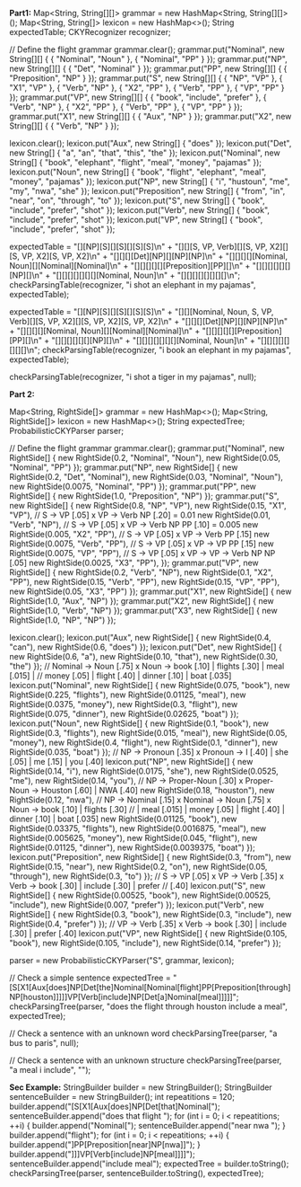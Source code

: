 **Part1:**
Map<String, String[][]> grammar = new HashMap<String, String[][]>();
Map<String, String[]> lexicon = new HashMap<>();
String expectedTable;
CKYRecognizer recognizer;

// Define the flight grammar
grammar.clear();
grammar.put("Nominal", new String[][] { { "Nominal", "Noun" }, { "Nominal", "PP" } });
grammar.put("NP", new String[][] { { "Det", "Nominal" } });
grammar.put("PP", new String[][] { { "Preposition", "NP" } });
grammar.put("S", new String[][] { { "NP", "VP" }, { "X1", "VP" }, { "Verb", "NP" }, { "X2", "PP" },
        { "Verb", "PP" }, { "VP", "PP" } });
grammar.put("VP", new String[][] { { "book", "include", "prefer" }, { "Verb", "NP" }, { "X2", "PP" },
        { "Verb", "PP" }, { "VP", "PP" } });
grammar.put("X1", new String[][] { { "Aux", "NP" } });
grammar.put("X2", new String[][] { { "Verb", "NP" } });

lexicon.clear();
lexicon.put("Aux", new String[] { "does" });
lexicon.put("Det", new String[] { "a", "an", "that", "this", "the" });
lexicon.put("Nominal", new String[] { "book", "elephant", "flight", "meal", "money", "pajamas" });
lexicon.put("Noun", new String[] { "book", "flight", "elephant", "meal", "money", "pajamas" });
lexicon.put("NP", new String[] { "i", "hustoun", "me", "my", "nwa", "she" });
lexicon.put("Preposition", new String[] { "from", "in", "near", "on", "through", "to" });
lexicon.put("S", new String[] { "book", "include", "prefer", "shot" });
lexicon.put("Verb", new String[] { "book", "include", "prefer", "shot" });
lexicon.put("VP", new String[] { "book", "include", "prefer", "shot" });

expectedTable = "[][NP][S][][S][][S][S]\n"
             + "[][][S, VP, Verb][][S, VP, X2][][S, VP, X2][S, VP, X2]\n"
             + "[][][][Det][NP][][NP][NP]\n"
             + "[][][][][Nominal, Noun][][Nominal][Nominal]\n"
             + "[][][][][][Preposition][PP][]\n"
             + "[][][][][][][NP][]\n"
             + "[][][][][][][][Nominal, Noun]\n"
             + "[][][][][][][][]\n";
checkParsingTable(recognizer, "i shot an elephant in my pajamas", expectedTable);
        
expectedTable = "[][NP][S][][S][][S][S]\n" 
             + "[][][Nominal, Noun, S, VP, Verb][][S, VP, X2][][S, VP, X2][S, VP, X2]\n"
             + "[][][][Det][NP][][NP][NP]\n" 
             + "[][][][][Nominal, Noun][][Nominal][Nominal]\n"
             + "[][][][][][Preposition][PP][]\n" 
             + "[][][][][][][NP][]\n" 
             + "[][][][][][][][Nominal, Noun]\n"
             + "[][][][][][][][]\n";
checkParsingTable(recognizer, "i book an elephant in my pajamas", expectedTable);

checkParsingTable(recognizer, "i shot a tiger in my pajamas", null);







**Part 2:**

Map<String, RightSide[]> grammar = new HashMap<>();
Map<String, RightSide[]> lexicon = new HashMap<>();
String expectedTree;
ProbabilisticCKYParser parser;

// Define the flight grammar
grammar.clear();
grammar.put("Nominal",
        new RightSide[] { new RightSide(0.2, "Nominal", "Noun"), new RightSide(0.05, "Nominal", "PP") });
grammar.put("NP", new RightSide[] { new RightSide(0.2, "Det", "Nominal"),
        new RightSide(0.03, "Nominal", "Noun"), new RightSide(0.0075, "Nominal", "PP") });
grammar.put("PP", new RightSide[] { new RightSide(1.0, "Preposition", "NP") });
grammar.put("S", new RightSide[] { new RightSide(0.8, "NP", "VP"), new RightSide(0.15, "X1", "VP"),
        // S → VP [.05] x VP → Verb NP [.20] = 0.01
        new RightSide(0.01, "Verb", "NP"),
        // S → VP [.05] x VP → Verb NP PP [.10] = 0.005
        new RightSide(0.005, "X2", "PP"),
        // S → VP [.05] x VP → Verb PP [.15]
        new RightSide(0.0075, "Verb", "PP"),
        // S → VP [.05] x VP → VP PP [.15]
        new RightSide(0.0075, "VP", "PP"),
        // S → VP [.05] x VP → VP → Verb NP NP [.05]
        new RightSide(0.0025, "X3", "PP"), });
grammar.put("VP", new RightSide[] { new RightSide(0.2, "Verb", "NP"), new RightSide(0.1, "X2", "PP"),
        new RightSide(0.15, "Verb", "PP"), new RightSide(0.15, "VP", "PP"), new RightSide(0.05, "X3", "PP") });
grammar.put("X1", new RightSide[] { new RightSide(1.0, "Aux", "NP") });
grammar.put("X2", new RightSide[] { new RightSide(1.0, "Verb", "NP") });
grammar.put("X3", new RightSide[] { new RightSide(1.0, "NP", "NP") });

lexicon.clear();
lexicon.put("Aux", new RightSide[] { new RightSide(0.4, "can"), new RightSide(0.6, "does") });
lexicon.put("Det",
        new RightSide[] { new RightSide(0.6, "a"), new RightSide(0.10, "that"), new RightSide(0.30, "the") });
// Nominal → Noun [.75] x Noun → book [.10] | flights [.30] | meal [.015] |
// money [.05] | flight [.40] | dinner [.10] | boat [.035]
lexicon.put("Nominal",
        new RightSide[] { new RightSide(0.075, "book"), new RightSide(0.225, "flights"),
                new RightSide(0.01125, "meal"), new RightSide(0.0375, "money"), new RightSide(0.3, "flight"),
                new RightSide(0.075, "dinner"), new RightSide(0.02625, "boat") });
lexicon.put("Noun",
        new RightSide[] { new RightSide(0.1, "book"), new RightSide(0.3, "flights"),
                new RightSide(0.015, "meal"), new RightSide(0.05, "money"), new RightSide(0.4, "flight"),
                new RightSide(0.1, "dinner"), new RightSide(0.035, "boat") });
// NP → Pronoun [.35] x Pronoun → I [.40] | she [.05] | me [.15] | you [.40]
lexicon.put("NP", new RightSide[] { new RightSide(0.14, "i"), new RightSide(0.0175, "she"),
        new RightSide(0.0525, "me"), new RightSide(0.14, "you"),
        // NP → Proper-Noun [.30] x Proper-Noun → Houston [.60] | NWA [.40]
        new RightSide(0.18, "houston"), new RightSide(0.12, "nwa"),
        // NP → Nominal [.15] x Nominal → Noun [.75] x Noun → book [.10] | flights [.30]
        // | meal [.015] | money [.05] | flight [.40] | dinner [.10] | boat [.035]
        new RightSide(0.01125, "book"), new RightSide(0.03375, "flights"), new RightSide(0.0016875, "meal"),
        new RightSide(0.005625, "money"), new RightSide(0.045, "flight"), new RightSide(0.01125, "dinner"),
        new RightSide(0.0039375, "boat") });
lexicon.put("Preposition", new RightSide[] { new RightSide(0.3, "from"), new RightSide(0.15, "near"),
        new RightSide(0.2, "on"), new RightSide(0.05, "through"), new RightSide(0.3, "to") });
// S → VP [.05] x VP → Verb [.35] x Verb → book [.30] | include [.30] | prefer
// [.40]
lexicon.put("S", new RightSide[] { new RightSide(0.00525, "book"), new RightSide(0.00525, "include"),
        new RightSide(0.007, "prefer") });
lexicon.put("Verb", new RightSide[] { new RightSide(0.3, "book"), new RightSide(0.3, "include"),
        new RightSide(0.4, "prefer") });
// VP → Verb [.35] x Verb → book [.30] | include [.30] | prefer [.40]
lexicon.put("VP", new RightSide[] { new RightSide(0.105, "book"), new RightSide(0.105, "include"),
        new RightSide(0.14, "prefer") });

parser = new ProbabilisticCKYParser("S", grammar, lexicon);

// Check a simple sentence
expectedTree = "[S[X1[Aux[does]NP[Det[the]Nominal[Nominal[flight]PP[Preposition[through]NP[houston]]]]]VP[Verb[include]NP[Det[a]Nominal[meal]]]]]";
checkParsingTree(parser, "does the flight through houston include a meal", expectedTree);

// Check a sentence with an unknown word
checkParsingTree(parser, "a bus to paris", null);

// Check a sentence with an unknown structure
checkParsingTree(parser, "a meal i include", "");




**Sec Example:**
StringBuilder builder = new StringBuilder();
StringBuilder sentenceBuilder = new StringBuilder();
int repeatitions = 120;
builder.append("[S[X1[Aux[does]NP[Det[that]Nominal[");
sentenceBuilder.append("does that flight ");
for (int i = 0; i < repeatitions; ++i) {
    builder.append("Nominal[");
    sentenceBuilder.append("near nwa ");
}
builder.append("flight");
for (int i = 0; i < repeatitions; ++i) {
    builder.append("]PP[Preposition[near]NP[nwa]]");
}
builder.append("]]]VP[Verb[include]NP[meal]]]]");
sentenceBuilder.append("include meal");
expectedTree = builder.toString();
checkParsingTree(parser, sentenceBuilder.toString(), expectedTree);



